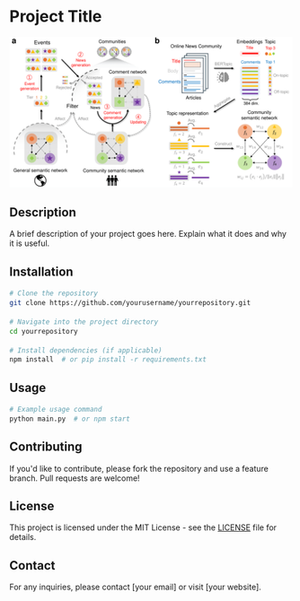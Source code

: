 # Project Title

![Project Image](Fig1.png)

## Description
A brief description of your project goes here. Explain what it does and why it is useful.

## Installation
```sh
# Clone the repository
git clone https://github.com/yourusername/yourrepository.git

# Navigate into the project directory
cd yourrepository

# Install dependencies (if applicable)
npm install  # or pip install -r requirements.txt
```

## Usage
```sh
# Example usage command
python main.py  # or npm start
```

## Contributing
If you'd like to contribute, please fork the repository and use a feature branch. Pull requests are welcome!

## License
This project is licensed under the MIT License - see the [LICENSE](LICENSE) file for details.

## Contact
For any inquiries, please contact [your email] or visit [your website].
